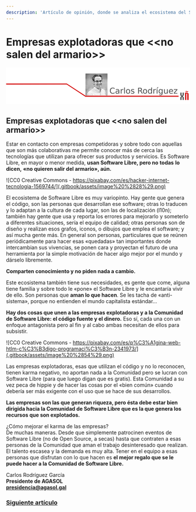 ```yaml
---
description: 'Artículo de opinión, donde se analiza el ecosistema del Software Libre'
---
```


# Empresas explotadoras que &lt;&lt;no salen del armario&gt;&gt;

![](.gitbook/assets/image%20%2883%29.png)

## Empresas explotadoras que &lt;&lt;no salen del armario&gt;&gt;

Estar en contacto con empresas competidoras y sobre todo con aquellas que son más colaborativas me permite conocer más de cerca las tecnologías que utilizan para ofrecer sus productos y servicios. Es Software Libre, en mayor o menor medida, **usan Software Libre, pero no** **todas** **lo dicen,** **«no quieren salir del armario», aún.**

![CC0 Creative Commons - https://pixabay.com/es/hacker-internet-tecnologia-1569744/](.gitbook/assets/image%20%2828%29.png)

El ecosistema de Software Libre es muy variopinto. Hay gente que genera el código, son las personas que desarrollan ese software; otras lo traducen y lo adaptan a la cultura de cada lugar, son las de localización \(l10n\); también hay gente que usa y reporta los errores para mejorarlo y someterlo a diferentes situaciones, sería el equipo de calidad; otras personas son de diseño y realizan esos grafos, iconos, o dibujos que emplea el software; y así mucha gente más. En general son personas, particulares que se reúnen periódicamente para hacer esas «quedadas» tan importantes donde intercambian sus vivencias, se ponen cara y proyectan el futuro de una herramienta por la simple motivación de hacer algo mejor por el mundo y dárselo libremente.

**Comparten conocimiento y no piden nada a cambio.**

Este ecosistema también tiene sus necesidades, es gente que come, alguna tiene familia y sobre todo le «pone» el Software Libre y le encantaría vivir de ello. Son personas que **aman lo que hacen**. Se les tacha de «anti-sistema», porque no entienden el mundo capitalista estándar…

**Hay dos cosas que unen a las empresas explotadoras y a la Comunidad de Software Libre: el código fuente y el dinero.** Eso sí, cada una con un enfoque antagonista pero al fin y al cabo ambas necesitan de ellos para subsistir.

![CC0 Creative Commons - https://pixabay.com/es/p%C3%A1gina-web-htlm-c%C3%B3digo-programaci%C3%B3n-2341973/](.gitbook/assets/image%20%2854%29.png)

Las empresas explotadoras, esas que utilizan el código y no lo reconocen, tienen karma negativo, no aportan nada a la Comunidad pero se lucran con Software Libre \(para que luego digan que es gratis\). Esta Comunidad a su vez peca de hippie y de hacer las cosas por el «bien común» cuando debería ser más exigente con el uso que se hace de sus desarrollos.

**Las empresas son las que generan riqueza, pero ésta debe estar bien dirigida hacia la Comunidad de Software Libre que es la que genera los recursos que son explotados.**

¿Cómo mejorar el karma de las empresas?  
De muchas maneras. Desde que simplemente patrocinen eventos de Software Libre \(no de Open Source, a secas\) hasta que contraten a esas personas de la Comunidad que aman el trabajo desinteresado que realizan. El talento escasea y la demanda es muy alta. Tener en el equipo a esas personas que disfrutan con lo que hacen es **el mejor regalo que se le puede hacer a la Comunidad de Software Libre.**

 Carlos Rodríguez García  
**Presidente de AGASOL  
presidencia@agasol.gal**



### [Siguiente artículo](jornadas-de-usuarios-r-en-galicia.md)

